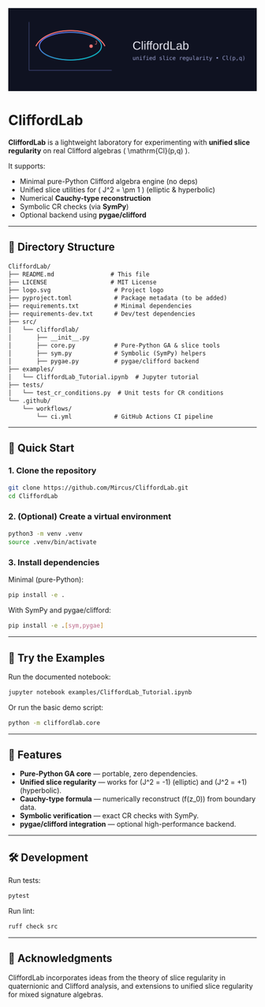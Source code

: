 
 <img src="./cliffordlab.svg" width="750" alt="CliffordLab logo" />


# CliffordLab



**CliffordLab** is a lightweight laboratory for experimenting with **unified slice regularity** on real Clifford algebras \( \mathrm{Cl}(p,q) \).

It supports:
- Minimal pure-Python Clifford algebra engine (no deps)
- Unified slice utilities for \( J^2 = \pm 1 \) (elliptic & hyperbolic)
- Numerical **Cauchy-type reconstruction**
- Symbolic CR checks (via **SymPy**)
- Optional backend using **pygae/clifford**

---

## 📂 Directory Structure
```
CliffordLab/
├── README.md                # This file
├── LICENSE                  # MIT License
├── logo.svg                  # Project logo
├── pyproject.toml            # Package metadata (to be added)
├── requirements.txt          # Minimal dependencies
├── requirements-dev.txt      # Dev/test dependencies
├── src/
│   └── cliffordlab/
│       ├── __init__.py
│       ├── core.py           # Pure-Python GA & slice tools
│       ├── sym.py            # Symbolic (SymPy) helpers
│       ├── pygae.py          # pygae/clifford backend
├── examples/
│   └── CliffordLab_Tutorial.ipynb  # Jupyter tutorial
├── tests/
│   └── test_cr_conditions.py  # Unit tests for CR conditions
└── .github/
    └── workflows/
        └── ci.yml            # GitHub Actions CI pipeline
```

---

## 🚀 Quick Start

### 1. Clone the repository
```bash
git clone https://github.com/Mircus/CliffordLab.git
cd CliffordLab
```

### 2. (Optional) Create a virtual environment
```bash
python3 -m venv .venv
source .venv/bin/activate
```

### 3. Install dependencies
Minimal (pure-Python):
```bash
pip install -e .
```
With SymPy and pygae/clifford:
```bash
pip install -e .[sym,pygae]
```

---

## 🧪 Try the Examples

Run the documented notebook:
```bash
jupyter notebook examples/CliffordLab_Tutorial.ipynb
```

Or run the basic demo script:
```bash
python -m cliffordlab.core
```

---

## 📖 Features

- **Pure-Python GA core** — portable, zero dependencies.
- **Unified slice regularity** — works for \(J^2 = -1\) (elliptic) and \(J^2 = +1\) (hyperbolic).
- **Cauchy-type formula** — numerically reconstruct \(f(z_0)\) from boundary data.
- **Symbolic verification** — exact CR checks with SymPy.
- **pygae/clifford integration** — optional high-performance backend.

---

## 🛠 Development

Run tests:
```bash
pytest
```

Run lint:
```bash
ruff check src
```

---

## 🙏 Acknowledgments

CliffordLab incorporates ideas from the theory of slice regularity in quaternionic and Clifford analysis, and extensions to unified slice regularity for mixed signature algebras.
